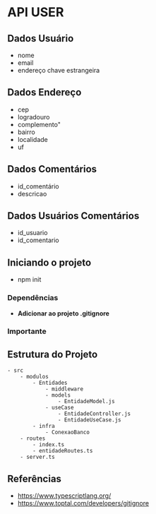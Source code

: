 
# API USER

## Dados Usuário
- nome
- email
- endereço chave estrangeira
## Dados Endereço
- cep
- logradouro
- complemento"
- bairro
- localidade
- uf

## Dados Comentários
- id_comentário
- descricao

## Dados Usuários Comentários 
- id_usuario
- id_comentario

## Iniciando o projeto
- npm init

### Dependências

- **Adicionar ao projeto .gitignore**

### Importante




## Estrutura do Projeto
```
- src
    - modulos
        - Entidades
            - middleware
            - models
                - EntidadeModel.js
            - useCase
                - EntidadeController.js
                - EntidadeUseCase.js
        - infra
            - ConexaoBanco
    - routes
        - index.ts
        - entidadeRoutes.ts
    - server.ts
```

## Referências
- https://www.typescriptlang.org/
- https://www.toptal.com/developers/gitignore
